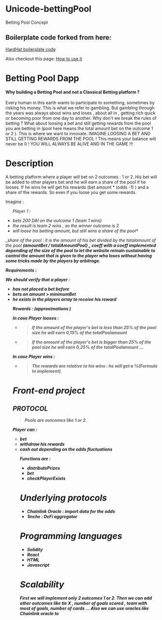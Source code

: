 # Unicode-bettingPool

Betting Pool Concept

## Boilerplate code forked from here:

[HardHat boilerplate code](https://github.com/nomiclabs/hardhat-hackathon-boilerplate)

Also checkout this page:
[How to use it](https://hardhat.org/tutorial/hackathon-boilerplate-project.html)

# Betting Pool Dapp

<h4> Why building a Betting Pool and not a Classical Betting platform ? </h4>

<p> Every human in this earth wants to participate to something, sometimes by risking his money. This is what we refer to gambling. But gambling through the years was always about wins and loses , about all in , getting rich quick or becoming poor from one day to another. Why don't we break the rules of betting ? What about loosing a bet and still getting rewards from the pool you are betting in (pool here means the total amount bet on the outcome 1 or 2 ).
This is where we want to innovate. IMAGINE LOOSING A BET AND STILL GETTING REWARDS FROM THE POOL ! This means your balance will never be 0 ! YOU WILL ALWAYS BE ALIVE AND IN THE GAME  !!!

<h1> Description </h1>

<p>
A betting platform where a player will bet on 2 outcomes : 1 or 2. His bet will be added to other players bet and he will earn a share of the pool if he looses.
If he wins he will get his rewards (bet amount * (odds -1) ) and a share of the rewards. So even if you loose you get some rewards.

Imagine :

<em> <ul> Player 1 : <em>

  <li> bets 200 DAI on the outcome 1 (team 1 wins) </li>
  <li> the result is team 2 wins , so the winner outcome is 2 </li>
  <li> will loose his betting amount, but still wins a share of the pool*</li>
 </ul>

_share of the pool : it is the amount of his bet divided by the totalamount of the pool <strong> (amountBet / totalAmountPool) _ coeff
with a coeff implemented depending of the size of the pool to let the website remain sustainable to control the amount that is given to the player who loses
without having some tricks made by the players by arbitrage.

<em> Requirements :

We should verify that a player :

  <ul>
   <li> has not placed a bet before </li>
   <li> bets an amount > minimumBet </li>
   <li> he exists in the players array to receive his reward </li>

   </em>

<em> Rewards : (approximations )

In case Player looses :

- > If the amount of the player's bet is less than 25% of the pool size he will earn 0,15% of the totalPoolamount
- > If the amount of the player's bet is bigger than 25% of the pool size he will earn 0,25% of the totalPoolamount
  > ...

In case Player wins :

- > The rewards are relative to his wins : he will get a %(Formula to implement).

# Front-end project

 <h2> PROTOCOL </h2>

> Pools are outcomes like 1 or 2.

Player can :

<ul>
  <li> bet </li>
  <li> withdraw his rewards </li>
  <li> cash out depending on the odds fluctuations </li>

Functions are :

- distributePrizes
- bet
- checkPlayerExists

# Underlying protocols

- <strong> Chainlink Oracle </strong> : import data for the odds
- <strong> 1inche </strong> : DeFi aggregator

# Programming languages

 <ul>

   <li> Solidity </li>
   <li> React </li>
   <li> HTML </li>
   <li> Javascript </li>

 </ul>

# Scalability

First we will implement only 2 outcomes 1 or 2. Then we can add other outcomes like tie X , number of goals scored , team with most of goals, number of cards ...
Also we can use oracles like Chainlink oracle to
